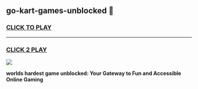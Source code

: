 
## go-kart-games-unblocked 👋
<h3>
<a href="https://premium.freeplayer.one?title=go-kart-games-unblocked&ref=14F">CLICK TO PLAY</a></h3>
<hr>

<h3>
<a href="https://premium.freeplayer.one?title=go-kart-games-unblocked&ref=14F">CLICK 2 PLAY</a>
  
</h3>

<a href="https://premium.freeplayer.one?title=go-kart-games-unblocked&ref=12F/"><img src="https://clearcache.store/games.png"></a>


**worlds hardest game unblocked: Your Gateway to Fun and Accessible Online Gaming**
